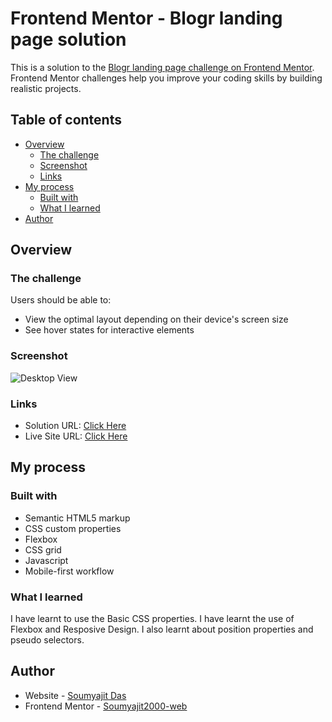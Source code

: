 # Frontend Mentor - Blogr landing page solution

This is a solution to the [Blogr landing page challenge on Frontend Mentor](https://www.frontendmentor.io/challenges/blogr-landing-page-EX2RLAApP). Frontend Mentor challenges help you improve your coding skills by building realistic projects. 

## Table of contents

- [Overview](#overview)
  - [The challenge](#the-challenge)
  - [Screenshot](#screenshot)
  - [Links](#links)
- [My process](#my-process)
  - [Built with](#built-with)
  - [What I learned](#what-i-learned)
- [Author](#author)

## Overview

### The challenge

Users should be able to:

- View the optimal layout depending on their device's screen size
- See hover states for interactive elements

### Screenshot

![Desktop View](https://soumyajit2000-web.github.io/frontendmentorchallenges/blogr-landing-page-main/design/desktop-design.jpg)

### Links

- Solution URL: [Click Here](https://github.com/Soumyajit2000-web/frontendmentorchallenges/blob/main/blogr-landing-page-main/index.html)
- Live Site URL: [Click Here](https://soumyajit2000-web.github.io/frontendmentorchallenges/blogr-landing-page-main/index.html)

## My process

### Built with

- Semantic HTML5 markup
- CSS custom properties
- Flexbox
- CSS grid
- Javascript
- Mobile-first workflow

### What I learned

I have learnt to use the Basic CSS properties. I have learnt the use of Flexbox and Resposive Design. I also learnt about position properties and pseudo selectors.

## Author

- Website - [Soumyajit Das]()
- Frontend Mentor - [Soumyajit2000-web](https://www.frontendmentor.io/profile/Soumyajit2000-web)
